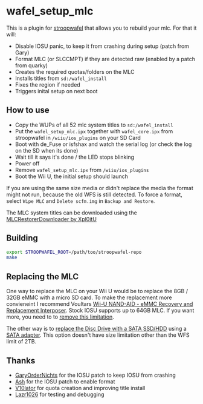 # wafel_setup_mlc

This is a plugin for [stroopwafel](https://github.com/shinyquagsire23/stroopwafel) that allows you to rebuild your mlc. For that it will:

- Disable IOSU panic, to keep it from crashing during setup (patch from Gary)
- Format MLC (or SLCCMPT) if they are detected raw (enabled by a patch from quarky)
- Creates the required quotas/folders on the MLC
- Installs titles from `sd:/wafel_install`
- Fixes the region if needed
- Triggers inital setup on next boot

## How to use

- Copy the WUPs of all 52 mlc system titles to `sd:/wafel_install`
- Put the `wafel_setup_mlc.ipx` together with `wafel_core.ipx` from stroopwafel in `/wiiu/ios_plugins` on your SD Card
- Boot with de_Fuse or isfshax and watch the serial log (or check the log on the SD when its done)
- Wait till it says it's done / the LED stops blinking
- Power off
- Remove `wafel_setup_mlc.ipx` from `/wiiu/ios_plugins`
- Boot the Wii U, the initial setup should launch

If you are using the same size media or didn't replace the media the format might not run, because the old WFS is still detected. To force a format, select `Wipe MLC` and `Delete scfm.img` in `Backup and Restore`.

The MLC system titles can be downloaded using the [MLCRestorerDownloader by Xpl0itU](https://github.com/Xpl0itU/MLCRestorerDownloader)


## Building

```bash
export STROOPWAFEL_ROOT=/path/too/stroopwafel-repo
make
```

## Replacing the MLC

One way to replace the MLC on your Wii U would be to replace the 8GB / 32GB eMMC with a micro SD card. To make the replacement more convieneint I recommend Voultars [Wii-U NAND-AID - eMMC Recovery and Replacement Interposer](https://gbatemp.net/threads/wii-u-nand-aid-emmc-recovery-and-replacement-interposer-public-test.630798/). Stock IOSU supports up to 64GB MLC. If you want more, you need to to [remove this limitation](https://github.com/jan-hofmeier/wafel_unlimit_mlc).

The other way is to [replace the Disc Drive with a SATA SSD/HDD](https://gbatemp.net/threads/wii-u-internal-storage-upgrades-are-possible.635629/) using a [SATA adapter](https://github.com/ashquarky/usata/). This option doesn't have size limitation other than the WFS limit of 2TB.


## Thanks

- [GaryOrderNichts](https://github.com/GaryOderNichts) for the IOSU patch to keep IOSU from crashing
- [Ash](https://github.com/ashquarky) for the IOSU patch to enable format
- [V10lator](https://github.com/V10lator) for quota creation and improving title install
- [Lazr1026](https://github.com/Lazr1026) for testing and debugging
